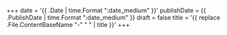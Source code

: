 +++
date = '{{ .Date | time.Format ":date_medium" }}'
publishDate = {{ .PublishDate | time.Format ":date_medium" }} 
draft = false
title = '{{ replace .File.ContentBaseName "-" " " | title }}'
+++
